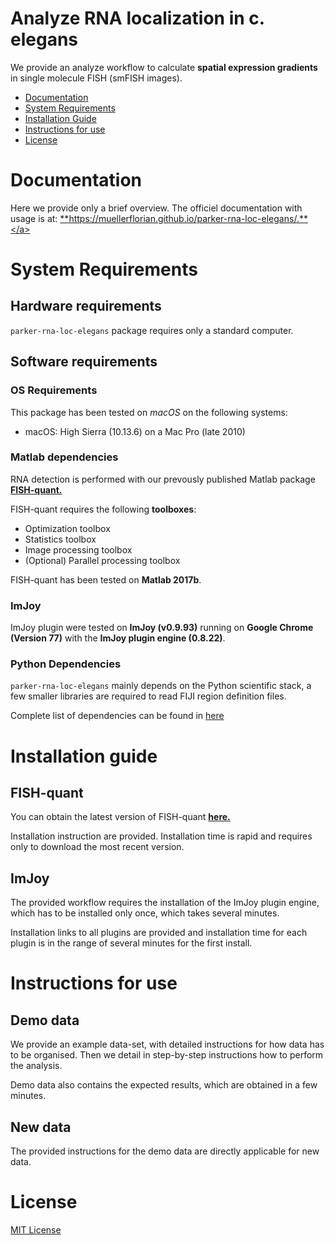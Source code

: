 # Analyze RNA localization in c. elegans
We provide an analyze workflow to calculate **spatial expression gradients**
in single molecule FISH (smFISH images).

- [Documentation](#documentation)
- [System Requirements](#system-requirements)
- [Installation Guide](#installation-guide)
- [Instructions for use](#instructions-for-use)
- [License](#license)

# Documentation
Here we provide only a brief overview. The officiel documentation with usage is at: 
<a href="https://muellerflorian.github.io/parker-rna-loc-elegans/" target="_blank">**https://muellerflorian.github.io/parker-rna-loc-elegans/.**</a>

# System Requirements
## Hardware requirements
`parker-rna-loc-elegans` package requires only a standard computer.

## Software requirements

### OS Requirements
This package has been tested on *macOS* on the following systems:
+ macOS: High Sierra (10.13.6) on a Mac Pro (late 2010)

### Matlab dependencies
RNA detection is performed with our prevously published Matlab package 
<a href="https://bitbucket.org/muellerflorian/fish_quant" target="_blank">**FISH-quant.**</a>

FISH-quant requires the following **toolboxes**:
* Optimization toolbox
* Statistics toolbox
* Image processing toolbox
* (Optional) Parallel processing toolbox

FISH-quant has been tested on **Matlab 2017b**.

### ImJoy
ImJoy plugin were tested on **ImJoy (v0.9.93)** running on **Google Chrome (Version 77)** with the **ImJoy plugin engine (0.8.22)**.

### Python Dependencies
`parker-rna-loc-elegans` mainly depends on the Python scientific stack, a few smaller libraries 
are required to read FIJI region definition files. 

Complete list of dependencies can be found in 
[here](https://github.com/muellerflorian/parker-rna-loc-elegans/blob/master/setup.py)

# Installation guide

## FISH-quant
You can obtain the latest version of FISH-quant
<a href="https://bitbucket.org/muellerflorian/fish_quant" target="_blank">**here.**</a>

Installation instruction are provided. Installation time is rapid and requires only
to download the most recent version.

## ImJoy
The provided workflow requires the installation of the ImJoy plugin engine, which
has to be installed only once, which takes several minutes.

Installation links to all plugins are provided and installation time for each plugin
is in the range of several minutes for the first install.

# Instructions for use

## Demo data
We provide an example data-set, with detailed instructions for how
data has to be organised. Then we detail in step-by-step instructions how to
perform the analysis.

Demo data also contains the expected results, which are obtained
in a few minutes.

## New data
The provided instructions for the demo data are directly applicable for new data.

# License
[MIT License](https://github.com/muellerflorian/parker-rna-loc-elegans/blob/master/LICENSE)
